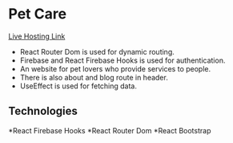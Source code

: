 # Pet Care

 [Live Hosting Link](https://pet-carebyzillur.netlify.app)

* React Router Dom is used for dynamic routing.
* Firebase and React Firebase Hooks is used for authentication.
* An website for pet lovers who provide services to people.
* There is also about and blog route in header.
* UseEffect is used for fetching data.


## Technologies
*React Firebase Hooks
*React Router Dom
*React Bootstrap


